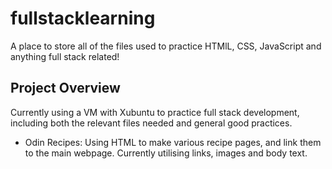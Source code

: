 # fullstacklearning
A place to store all of the files used to practice HTMlL, CSS, JavaScript and anything full stack related!

## Project Overview
Currently using a VM with Xubuntu to practice full stack development, including both the relevant files needed and general good practices.

- Odin Recipes: Using HTML to make various recipe pages, and link them to the main webpage. Currently utilising links, images and body text.